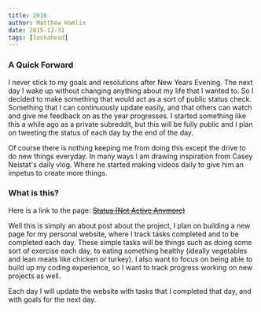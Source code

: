 ```yaml
---
title: 2016
author: Matthew Hamlin
date: 2015-12-31
tags: [lookahead]
---
```


### A Quick Forward

I never stick to my goals and resolutions after New Years Evening. The next day I wake up without changing anything about my life that I wanted to. So I decided to make something that would act as a sort of public status check. Something that I can continuously update easily, and that others can watch and give me feedback on as the year progresses. I started something like this a while ago as a private subreddit, but this will be fully public and I plan on tweeting the status of each day by the end of the day.

Of course there is nothing keeping me from doing this except the drive to do new things everyday. In many ways I am drawing inspiration from Casey Neistat's daily vlog. Where he started making videos daily to give him an impetus to create more things.

### What is this?

Here is a link to the page: <del><a class="link link--out link--article" href="http://matthamlin.me/status.html">Status (Not Active Anymore)</a></del>

Well this is simply an about post about the project, I plan on building a new page for my personal website, where I track tasks completed and to be completed each day. These simple tasks will be things such as doing some sort of exercise each day, to eating something healthy (ideally vegetables and lean meats like chicken or turkey). I also want to focus on being able to build up my coding experience, so I want to track progress working on new projects as well.

Each day I will update the website with tasks that I completed that day, and with goals for the next day.
